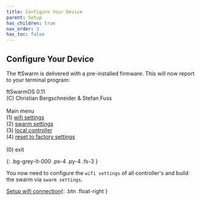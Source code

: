 ```yaml
---
title: Configure Your Device
parent: Setup
has_children: true
nav_order: 3
has_toc: false
---
```

## Configure Your Device

The ftSwarm is delivered with a pre-installed firmware. This will now report to your terminal program:

<p>
ftSwarmOS 0.11<br>
(C) Christian Bergschneider & Stefan Fuss<br><br>
Main menu<br>
(1) <a href="../wifi">wifi settings</a><br>
(2) <a href="../swarm">swarm settings</a><br>
(3) <a href="../local_controller">local controller</a><br>
(4) <a href="../factory_reset">reset to factory settings</a><br><br>
(0) exit<br>
</p>
{: .bg-grey-lt-000 .px-4 .py-4 .fs-3 }

You now need to configure the `wifi settings` of all controller's and build the swarm via `swarm settings`.

[Setup wifi connection](../wifi){: .btn .float-right }
<br>